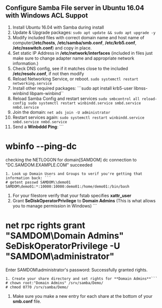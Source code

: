 ## Configure Samba File server in Ubuntu 16.04 with Windows ACL Suppot

1. Install Ubuntu 16.04 with Samba during install
1. Update & Upgrade packages: ```sudo apt update && sudo apt upgrade -y```
1. Modify included files with correct domain name and host name of computer(**/etc/hosts**, **/etc/samba/smb.conf**, **/etc/krb5.conf**, **/etc/nsswitch.conf**) and copy in place.
1. Set static IP Address in **/etc/network/interfaces** (included in files just make sure to change adapter name and appropriate network information.)
1. Check DNS config, see if it matches close to the included **/etc/resolv.conf**, if not then modify
1. Reload Networking Service, or reboot. ```sudo systemctl restart networking.service```
1. Install other required packages: ```sudo apt install krb5-user libnss-winbind libpam-winbind``
1. Reload Samba Config and restart services ```sudo smbcontrol all reload-config
sudo systemctl restart winbindd.service smbd.service nmbd.service```
1. Join the domain: ```net ads join -U administrator```
1. Restart services again: ```sudo systemctl restart winbindd.service smbd.service nmbd.service```
1. Send a **Winbddd Ping**: ```
# wbinfo --ping-dc
checking the NETLOGON for domain[SAMDOM] dc connection to "DC.SAMDOM.EXAMPLE.COM" succeeded
```
1. Look up Domain Users and Groups to verif you're getting that information back: ```
# getent passwd SAMDOM\\demo01
SAMDOM\demo01:*:10000:10000:demo01:/home/demo01:/bin/bash
```
1. For your filestore verify that your fstab specifies **xattr_user**
1. Grant **SeDiskOperatorPrivilege** to **Domain Admins** (This is what allows you to manage permission in Windows) ```
# net rpc rights grant "SAMDOM\Domain Admins" SeDiskOperatorPrivilege -U "SAMDOM\administrator"
Enter SAMDOM\administrator's password:
Successfully granted rights.
```
1. Create your share directory and set rights for **Domain Admins**```
# chown root:"Domain Admins" /srv/samba/Demo/
# chmod 0770 /srv/samba/Demo/
```
1. Make sure you make a new entry for each share at the bottom of your **smb.conf** file.

